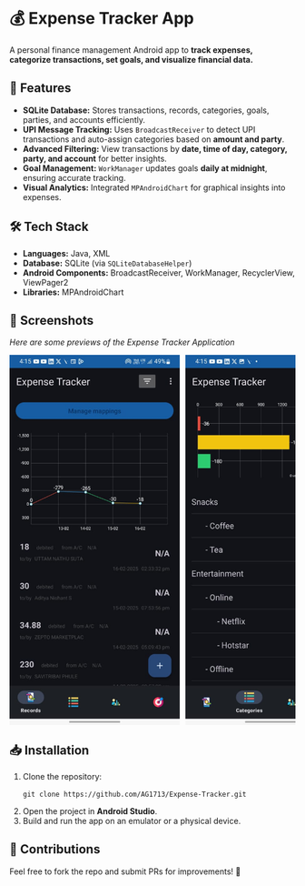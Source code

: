 <!DOCTYPE html>
<html lang="en">
<head>
    <meta charset="UTF-8">
    <meta name="viewport" content="width=device-width, initial-scale=1.0">
</head>
<body>

<h1>💰 Expense Tracker App</h1>
<p>A personal finance management Android app to <b>track expenses, categorize transactions, set goals, and visualize financial data.</b></p>

<h2>🚀 Features</h2>
<ul>
    <li><b>SQLite Database:</b> Stores transactions, records, categories, goals, parties, and accounts efficiently.</li>
    <li><b>UPI Message Tracking:</b> Uses <code>BroadcastReceiver</code> to detect UPI transactions and auto-assign categories based on <b>amount and party</b>.</li>
    <li><b>Advanced Filtering:</b> View transactions by <b>date, time of day, category, party, and account</b> for better insights.</li>
    <li><b>Goal Management:</b> <code>WorkManager</code> updates goals <b>daily at midnight</b>, ensuring accurate tracking.</li>
    <li><b>Visual Analytics:</b> Integrated <code>MPAndroidChart</code> for graphical insights into expenses.</li>
</ul>

<h2>🛠️ Tech Stack</h2>
<ul>
    <li><b>Languages:</b> Java, XML</li>
    <li><b>Database:</b> SQLite (via <code>SQLiteDatabaseHelper</code>)</li>
    <li><b>Android Components:</b> BroadcastReceiver, WorkManager, RecyclerView, ViewPager2</li>
    <li><b>Libraries:</b> MPAndroidChart</li>
</ul>

<h2>📸 Screenshots</h2>
<p><i>Here are some previews of the Expense Tracker Application</i></p>
<div style="display: flex; gap: 10px; overflow-x: auto;">
    <img src="Screenshots/Home Page.jpg" alt="Home Screen" width="300">
    <img src="Screenshots/Categories Page.jpg" alt="Categories Screen" width="300">
    <img src="Screenshots/Accounts Section.jpg" alt="Accounts Section" width="300">
    <img src="Screenshots/Goals Page.jpg" alt="Goals Screen" width="300">
</div>

<h2>📥 Installation</h2>
<ol>
    <li>Clone the repository:</li>
    <pre><code>git clone https://github.com/AG1713/Expense-Tracker.git</code></pre>
    <li>Open the project in <b>Android Studio</b>.</li>
    <li>Build and run the app on an emulator or a physical device.</li>
</ol>

<h2>🤝 Contributions</h2>
<p>Feel free to fork the repo and submit PRs for improvements! 🚀</p>

</body>
</html>
